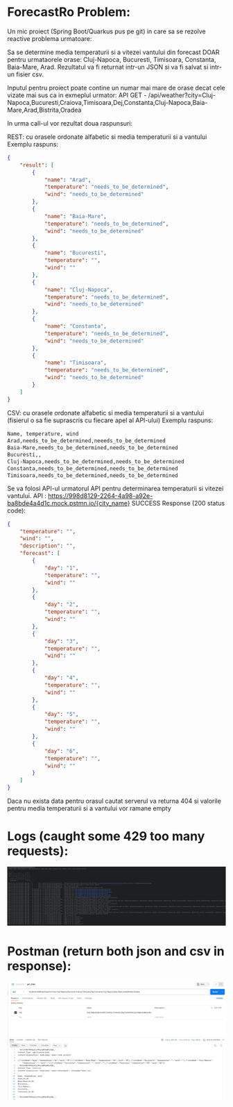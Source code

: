 # ForecastRo Problem: 
Un mic proiect (Spring Boot/Quarkus pus pe git) in care sa se rezolve reactive problema urmatoare:

Sa se determine media temperaturii si a vitezei vantului din forecast DOAR pentru urmataorele orase: Cluj-Napoca, Bucuresti, Timisoara, Constanta, Baia-Mare, Arad.
Rezultatul va fi returnat intr-un JSON si va fi salvat si intr-un fisier csv.

Inputul pentru proiect poate contine un numar mai mare de orase decat cele vizate mai sus ca in exmeplul urmator:
API GET - /api/weather?city=Cluj-Napoca,Bucuresti,Craiova,Timisoara,Dej,Constanta,Cluj-Napoca,Baia-Mare,Arad,Bistrita,Oradea 

In urma call-ul vor rezultat doua raspunsuri:

REST: cu orasele ordonate alfabetic si media temperaturii si a vantului
Exemplu raspuns:
```json
{
    "result": [
        {
            "name": "Arad",
            "temperature": "needs_to_be_determined",
            "wind": "needs_to_be_determined"
        },
        {
            "name": "Baia-Mare",
            "temperature": "needs_to_be_determined",
            "wind": "needs_to_be_determined"
        },
        {
            "name": "Bucuresti",
            "temperature": "",
            "wind": ""
        },
        {
            "name": "Cluj-Napoca",
            "temperature": "needs_to_be_determined",
            "wind": "needs_to_be_determined"
        },
        {
            "name": "Constanta",
            "temperature": "needs_to_be_determined",
            "wind": "needs_to_be_determined"
        },
        {
            "name": "Timisoara",
            "temperature": "needs_to_be_determined",
            "wind": "needs_to_be_determined"
        }
    ]
}
```
CSV: cu orasele ordonate alfabetic si media temperaturii si a vantului (fisierul o sa fie suprascris cu fiecare apel al API-ului)
Exemplu raspuns:
```csv
Name, temperature, wind
Arad,needs_to_be_determined,neeeds_to_be_determined
Baia-Mare,needs_to_be_determined,needs_to_be_determined
Bucuresti,,
Cluj-Napoca,needs_to_be_determined,needs_to_be_determined
Constanta,needs_to_be_determined,needs_to_be_determined
Timisoara,needs_to_be_determined,needs_to_be_determined
```
Se va folosi API-ul urmatorul API pentru determinarea temperaturii si vitezei vantului. 
API : https://998d8129-2264-4a98-a92e-ba8bde4a4d1c.mock.pstmn.io/{city_name}
SUCCESS Response (200 status code):
```json
{
    "temperature": "",
    "wind": "",
    "description": "",
    "forecast": [
        {
            "day": "1",
            "temperature": "",
            "wind": ""
        },
        {
            "day": "2",
            "temperature": "",
            "wind": ""
        },
        {
            "day": "3",
            "temperature": "",
            "wind": ""
        },
        {
            "day": "4",
            "temperature": "",
            "wind": ""
        },
        {
            "day": "5",
            "temperature": "",
            "wind": ""
        },
        {
            "day": "6",
            "temperature": "",
            "wind": ""
        }
    ]
}
```
Daca nu exista data pentru orasul cautat serverul va returna 404 si valorile pentru media temperaturii si a vantului vor ramane empty

# Logs (caught some 429 too many requests):
![logs](assets/logs_multi.png)

# Postman (return both json and csv in response): 
![postman](assets/postman_multi.png)





